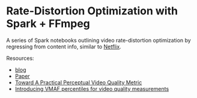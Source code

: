 # Rate-Distortion Optimization with Spark + FFmpeg

A series of Spark notebooks outlining video rate-distortion optimization by regressing from content info, similar to [Netflix](https://arxiv.org/pdf/2103.07564.pdf).

Resources:
* [blog](https://smellslike.ml/posts/bitrate-optimization-using-spark-and-ffmpeg/)
* [Paper](https://arxiv.org/pdf/2103.07564.pdf)
* [Toward A Practical Perceptual Video Quality Metric](https://netflixtechblog.com/toward-a-practical-perceptual-video-quality-metric-653f208b9652)
* [Introducing VMAF percentiles for video quality measurements](https://blog.twitter.com/engineering/en_us/topics/infrastructure/2020/introducing-vmaf-percentiles-for-video-quality-measurements.html)
